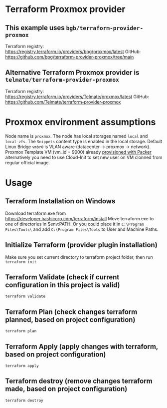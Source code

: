 # Terraform Proxmox provider 
## This example uses `bgb/terraform-provider-proxmox`
Terraform registry: https://registry.terraform.io/providers/bpg/proxmox/latest
GitHub: https://github.com/bpg/terraform-provider-proxmox/tree/main

## Alternative Terraform Proxmox provider is `telmate/terraform-provider-proxmox`
Terraform registry: https://registry.terraform.io/providers/Telmate/proxmox/latest
GitHub: https://github.com/Telmate/terraform-provider-proxmox

# Proxmox environment assumptions
Node name is `proxmox`.
The node has local storages named `local` and `local-zfs`.
The `Snippets` content type is enabled in the local storage.
Default Linux Bridge `vmbr0` is VLAN aware (datacenter -> proxmox -> network).
Proxmox Template VM (vm_id = 9000) already [provisioned with Packer](https://github.com/ahpooch/boilerplates/tree/main/packer/proxmox/ubuntu_24.04_noble-numbat_explanatory) alternatively you need to use Cloud-Init to set new user on VM clonned from regular official image.

# Usage
## Terraform Installation on Windows
Download terraform.exe from https://developer.hashicorp.com/terraform/install
Move terraform.exe to one of directories in $env:PATH.
Or you could place it in `C:\Program Files\Tools\` and add `C:\Program Files\Tools` to User and Machine Paths.

## Initialize Terraform (provider plugin installation)
Make sure you set current directory to terraform project folder, then run
`terraform init`
## Terraform Validate (check if current configuration in this project is valid)
`terraform validate`
## Terraform Plan (check changes terraform planned, based on project configuration)
`terraform plan`
## Terraform Apply (apply changes with terraform, based on project configuration)
`terraform apply`
## Terraform destroy (remove changes terraform made, based on project configuration)
`terraform destroy`
